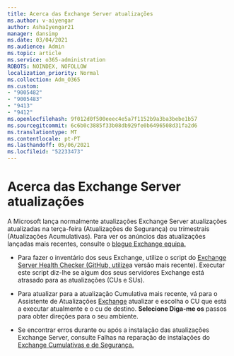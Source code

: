 ```yaml
---
title: Acerca das Exchange Server atualizações
ms.author: v-aiyengar
author: AshaIyengar21
manager: dansimp
ms.date: 03/04/2021
ms.audience: Admin
ms.topic: article
ms.service: o365-administration
ROBOTS: NOINDEX, NOFOLLOW
localization_priority: Normal
ms.collection: Adm_O365
ms.custom:
- "9005482"
- "9005483"
- "9413"
- "9412"
ms.openlocfilehash: 9f012d0f500eeec4e5a7f1152b9a3ba3bebe1b57
ms.sourcegitcommit: 6c6b0c3885f33b08db929fe0b6496508d31fa2d6
ms.translationtype: MT
ms.contentlocale: pt-PT
ms.lasthandoff: 05/06/2021
ms.locfileid: "52233473"
---
```

# <a name="about-exchange-server-updates"></a>Acerca das Exchange Server atualizações

A Microsoft lança normalmente atualizações Exchange Server atualizações atualizadas na terça-feira (Atualizações de Segurança) ou trimestrais (Atualizações Acumulativas). Para ver os anúncios das atualizações lançadas mais recentes, consulte o [blogue Exchange equipa.](https://aka.ms/ehlo)

- Para fazer o inventário dos seus Exchange, utilize o script do [Exchange Server Health Checker (GitHub, utilize](https://aka.ms/ExchangeHealthChecker)a versão mais recente). Executar este script diz-lhe se algum dos seus servidores Exchange está atrasado para as atualizações (CUs e SUs).

- Para atualizar para a atualização Cumulativa mais recente, vá para o Assistente de Atualizações [Exchange](https://aka.ms/ExchangeUpdateWizard) atualizar e escolha o CU que está a executar atualmente e o cu de destino. **Selecione Diga-me os** passos para obter direções para o seu ambiente.

- Se encontrar erros durante ou após a instalação das atualizações Exchange Server, consulte Falhas na reparação de instalações do [Exchange Cumulativas e de Segurança.](https://docs.microsoft.com/exchange/troubleshoot/client-connectivity/exchange-security-update-issues)
